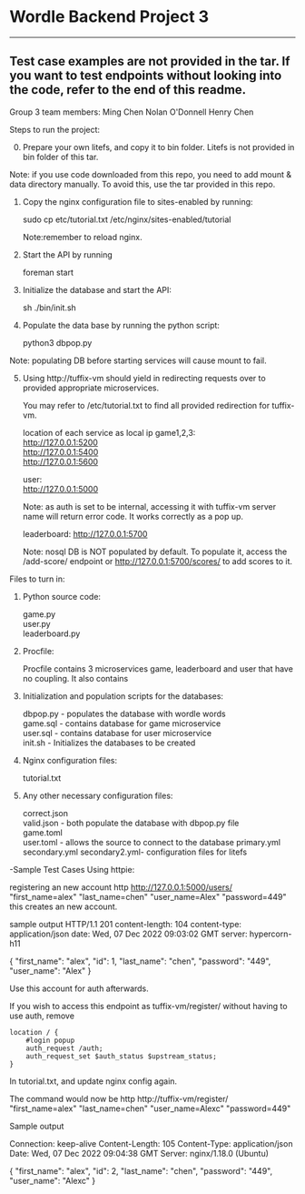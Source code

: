 # Wordle Backend Project 3
-------------------------------------------------
Test case examples are not provided in the tar. 
If you want to test endpoints without looking
into the code, refer to the end of this readme.
-------------------------------------------------

Group 3 team members:
Ming Chen
Nolan O'Donnell
Henry Chen

Steps to run the project:

0. Prepare your own litefs, and copy it to bin folder.
   Litefs is not provided in bin folder of this tar.
   
Note: if you use code downloaded from this repo, you need to add
      mount & data directory manually. 
      To avoid this, use the tar provided in this repo. 

1. Copy the nginx configuration file to sites-enabled by running:

   sudo cp etc/tutorial.txt /etc/nginx/sites-enabled/tutorial
   
   Note:remember to reload nginx.

2. Start the API by running

   foreman start

3. Initialize the database and start the API:

   sh ./bin/init.sh

4. Populate the data base by running the python script:

   python3 dbpop.py

Note: populating DB before starting services will cause
      mount to fail.      


5. Using http://tuffix-vm should yield in redirecting requests
   over to provided appropriate microservices.

   You may refer to /etc/tutorial.txt to find all provided
   redirection for tuffix-vm.

   location of each service as local ip
   game1,2,3:   
   http://127.0.0.1:5200   
   http://127.0.0.1:5400   
   http://127.0.0.1:5600   

   user:  
   http://127.0.0.1:5000

   Note: as auth is set to be internal, accessing it with
         tuffix-vm server name will return error code.
         It works correctly as a pop up.

   leaderboard:
   http://127.0.0.1:5700

   Note: nosql DB is NOT populated by default.
   To populate it, access the /add-score/ endpoint or
   http://127.0.0.1:5700/scores/ to add scores to it.


Files to turn in:

1. Python source code:

   game.py  
   user.py  
   leaderboard.py

2. Procfile:

   Procfile contains 3 microservices game, leaderboard and
   user that have no coupling. It also contains

3. Initialization and population scripts for the databases:

   dbpop.py - populates the database with wordle words  
   game.sql - contains database for game microservice  
   user.sql - contains database for user microservice  
   init.sh - Initializes the databases to be created  

4. Nginx configuration files:

   tutorial.txt

5. Any other necessary configuration files:

   correct.json  
   valid.json - both populate the database with dbpop.py file  
   game.toml  
   user.toml - allows the source to connect to the database
   primary.yml
   secondary.yml
   secondary2.yml- configuration files for litefs

-Sample Test Cases Using httpie:

registering an new account
http http://127.0.0.1:5000/users/ "first_name=alex" "last_name=chen" "user_name=Alex" "password=449"
this creates an new account.

sample output
HTTP/1.1 201 
content-length: 104
content-type: application/json
date: Wed, 07 Dec 2022 09:03:02 GMT
server: hypercorn-h11

{
    "first_name": "alex",
    "id": 1,
    "last_name": "chen",
    "password": "449",
    "user_name": "Alex"
}

Use this account for auth afterwards.

If you wish to access this endpoint as tuffix-vm/register/ without having to 
use auth, remove 

	location / {
		#login popup
		auth_request /auth;
		auth_request_set $auth_status $upstream_status;
  	}

In tutorial.txt, and update nginx config again.

The command would now be
http http://tuffix-vm/register/ "first_name=alex" "last_name=chen" "user_name=Alexc" "password=449"

Sample output

Connection: keep-alive
Content-Length: 105
Content-Type: application/json
Date: Wed, 07 Dec 2022 09:04:38 GMT
Server: nginx/1.18.0 (Ubuntu)

{
    "first_name": "alex",
    "id": 2,
    "last_name": "chen",
    "password": "449",
    "user_name": "Alexc"
}





